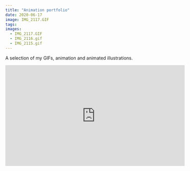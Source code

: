```yaml
---
title: "Animation portfolio"
date: 2020-06-17
image: IMG_2117.GIF
tags:
images:
  - IMG_2117.GIF
  - IMG_2116.gif
  - IMG_2115.gif
---
```


A selection of my GIFs, animation and animated illustrations.


<iframe width="560" height="315" src="https://www.youtube.com/embed/1xTG7gBQeDM" frameborder="0" allow="accelerometer; autoplay; encrypted-media; gyroscope; picture-in-picture" allowfullscreen></iframe>